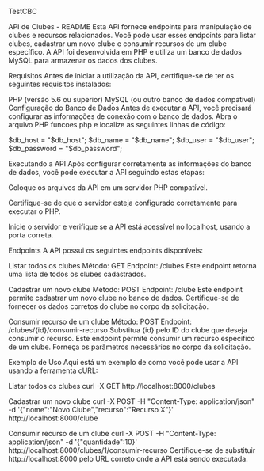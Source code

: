 TestCBC

API de Clubes - README Esta API fornece endpoints para manipulação de clubes e recursos relacionados. Você pode usar esses endpoints para listar clubes, cadastrar um novo clube e consumir recursos de um clube específico. A API foi desenvolvida em PHP e utiliza um banco de dados MySQL para armazenar os dados dos clubes.

Requisitos Antes de iniciar a utilização da API, certifique-se de ter os seguintes requisitos instalados:

PHP (versão 5.6 ou superior) MySQL (ou outro banco de dados compatível) Configuração do Banco de Dados Antes de executar a API, você precisará configurar as informações de conexão com o banco de dados. Abra o arquivo PHP funcoes.php e localize as seguintes linhas de código:

$db_host = "$db_host"; $db_name = "$db_name"; $db_user = "$db_user"; $db_password = "$db_password";

Executando a API Após configurar corretamente as informações do banco de dados, você pode executar a API seguindo estas etapas:

Coloque os arquivos da API em um servidor PHP compatível.

Certifique-se de que o servidor esteja configurado corretamente para executar o PHP.

Inicie o servidor e verifique se a API está acessível no localhost, usando a porta correta.

Endpoints A API possui os seguintes endpoints disponíveis:

Listar todos os clubes Método: GET Endpoint: /clubes Este endpoint retorna uma lista de todos os clubes cadastrados.

Cadastrar um novo clube Método: POST Endpoint: /clube Este endpoint permite cadastrar um novo clube no banco de dados. Certifique-se de fornecer os dados corretos do clube no corpo da solicitação.

Consumir recurso de um clube Método: POST Endpoint: /clubes/{id}/consumir-recurso Substitua {id} pelo ID do clube que deseja consumir o recurso. Este endpoint permite consumir um recurso específico de um clube. Forneça os parâmetros necessários no corpo da solicitação.

Exemplo de Uso Aqui está um exemplo de como você pode usar a API usando a ferramenta cURL:

Listar todos os clubes curl -X GET http://localhost:8000/clubes

Cadastrar um novo clube curl -X POST -H "Content-Type: application/json" -d '{"nome":"Novo Clube","recurso":"Recurso X"}' http://localhost:8000/clube

Consumir recurso de um clube curl -X POST -H "Content-Type: application/json" -d '{"quantidade":10}' http://localhost:8000/clubes/1/consumir-recurso Certifique-se de substituir http://localhost:8000 pelo URL correto onde a API está sendo executada.
